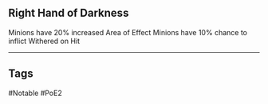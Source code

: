 ## Right Hand of Darkness
Minions have 20% increased Area of Effect
Minions have 10% chance to inflict Withered on Hit

---
## Tags
#Notable
#PoE2

